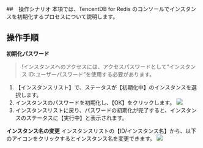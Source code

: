 ﻿
##　操作シナリオ
本項では、TencentDB for Redis のコンソールでインスタンスを初期化するプロセスについて説明します。


## 操作手順
**初期化パスワード**

>!インスタンスへのアクセスには、アクセスパスワードとして“インスタンス ID:ユーザーパスワード”を使用する必要があります。

1. 【インスタンスリスト】で、ステータスが【初期化中】のインスタンスを選択します。
2. インスタンスのパスワードを初期化し、【OK】をクリックします。
![](//mccdn.qcloud.com/img569de0e096f15.png) 
3. インスタンスリストに戻り、パスワードの初期化が完了すると、インスタンスのステータスに【実行中】と表示されます。

**インスタンス名の変更**
インスタンスリストの【ID/インスタンス名】から、以下のアイコンをクリックするとインスタンス名を変更できます。
![](https://main.qcloudimg.com/raw/255ae04451839973027708aed2eb90b1.png)



  


	
